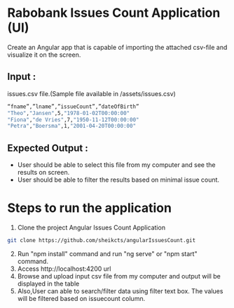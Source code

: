 # Rabobank Issues Count Application (UI)
Create an Angular app that is capable of importing the attached csv-file and visualize it on the screen.

## Input : 
issues.csv file.(Sample file available in /assets/issues.csv)
```bash
“fname”,”lname”,”issueCount”,”dateOfBirth”
"Theo","Jansen",5,"1978-01-02T00:00:00"
"Fiona","de Vries",7,"1950-11-12T00:00:00"
"Petra","Boersma",1,"2001-04-20T00:00:00"
```

## Expected Output :
* User should be able to select this file from my computer and see the results on screen.
* User should be able to filter the results based on minimal issue count.

# Steps to run the application
1.	Clone the project Angular Issues Count Application
```bash
git clone https://github.com/sheikcts/angularIssuesCount.git
```
2.	Run "npm install" command and run "ng serve" or "npm start" command.
3.	Access http://localhost:4200 url
4.	Browse and upload input csv file from my computer and output will be displayed in the table
5.	Also,User can able to search/filter data using filter text box. The values will be filtered based on issuecount column.
